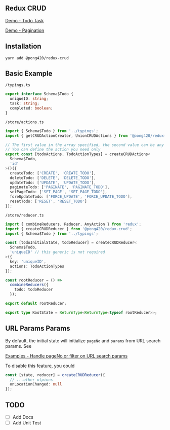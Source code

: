 ## Redux CRUD

[Demo - Todo Task](https://stackblitz.com/edit/react-redux-crud-todo)

[Demo - Pagination](https://stackblitz.com/edit/react-redux-crud-pagination)

## Installation

```
yarn add @pong420/redux-crud
```

## Basic Example

`/typings.ts`

```ts
export interface Schema$Todo {
  uniqueID: string;
  task: string;
  completed: boolean;
}
```

`/store/actions.ts`

```ts
import { Schema$Todo } from '../typings';
import { getCRUDActionCreator, UnionCRUDActions } from '@pong420/redux-crud';

// The first value in the array specified, the second value can be any string.
// You can define the action you need only
export const [todoActions, TodoActionTypes] = createCRUDActions<
  Schema$Todo,
  'id'
>()({
  createTodo: ['CREATE', 'CREATE_TODO'],
  deleteTodo: ['DELETE', 'DELETE_TODO'],
  updateTodo: ['UPDATE', 'UPDATE_TODO'],
  paginateTodo: ['PAGINATE', 'PAGINATE_TODO'],
  setPageTodo: ['SET_PAGE', 'SET_PAGE_TODO'],
  foreUpdateTodo: ['FORCE_UPDATE', 'FORCE_UPDATE_TODO'],
  resetTodo: ['RESET', 'RESET_TODO']
});
```

`/store/reducer.ts`

```ts
import { combineReducers, Reducer, AnyAction } from 'redux';
import { createCRUDReducer } from '@pong420/redux-crud';
import { Schema$Todo } from '../typings';

const [todoInitialState, todoReducer] = createCRUDReducer<
  Schema$Todo,
  'uniqueID' // this generic is not required
>({
  key: 'uniqueID',
  actions: TodoActionTypes
});

const rootReducer = () =>
  combineReducers({
    todo: todoReducer
  });

export default rootReducer;

export type RootState = ReturnType<ReturnType<typeof rootReducer>>;
```

## URL Params Params

By default, the initial state will initialize `pageNo` and `params` from URL search params. See

[Examples - Handle pageNo or filter on URL search params](src/examples/URLParamsParams)

To disable this feature, you could

```ts
const [state, reducer] = createCRUDReducer({
  // ...other otpions
  onLocationChanged: null
});
```

## TODO

- [ ] Add Docs
- [ ] Add Unit Test
